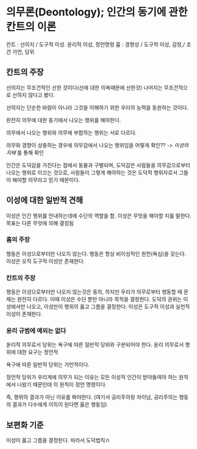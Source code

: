 # 의무론(Deontology); 인간의 동기에 관한 칸트의 이론
칸트 : 선의지 /  도구적 이성. 윤리적 이성, 정언명령
흄 : 경향성 / 도구적 이성, 감정,/ 조건 가언, 당위

## 칸트의 주장
선의지는 무조건적인 선한 것이다(선에 대한 의욕때문에 선한것) 나머지는 무조건적으로 선하지 않다고 봤다.

선의지는 단순한 바람이 아니라 그것을 이해하기 위한 우리의 능력을 동원하는 것이다.

완전히 의무에 대한 동기에서 나오는 행위를 해야한다.

의무에서 나오는 행위와 의무에 부합하는 행위는 서로 다르다.

의무와 경향이 상충하는 경우에 의무감에서 나오는 행위임을 어떻게 확인?? -> _이성의 지배_ 를 통해 확인

인간은 도덕감을 가진다는 점에서 동물과 구별되며, 도덕감은 사람들을 의무감으로부터 나오는 행위로 이끄는 것으로, 사람들이 그렇게 해야하는 것은 도덕적 행위자로서 그들이 해야할 의무라고 믿기 때문이다.

## 이성에 대한 일반적 견해
이성은 인간 행위를 안내하는데에 수단의 역할을 함. 이성은 무엇을 해야할 지를 말한다. 목표는 다른 무엇에 의해 결정됨

### 흄의 주장
행동은 이성으로부터만 나오지 않는다. 행동은 항상 비이성적인 원천(욕심)을 갖는다. 이성은 오직 도구적 이성만 존재한다.

### 칸트의 주장
행동은 이성으로부터만 나오지 않는것은 동의, 하지만 우리가 의무로부터 행동할 때 문제는 완전히 다르다. 이때 이성은 수단 뿐만 아니라 목적을 결정한다. 도덕의 권위는 이성에서만 나오고, 이성만이 행위의 옳고 그름을 결정한다. 이성은 도구적 이성과 실천적 이성이 존재한다.

### 윤리 규범에 예외는 없다
윤리적 의무로서 당위는 욕구에 따른 일반적 당위와 구분되어야 한다. 윤리 의무로서 행위에 대한 요구는 정언적

욕구에 따른 일반적 당위는 가언적이다.

정언적 당위가 우리게에 의무가 되는 이유는 모든 이성적 인간이 받아들여야 하는 원칙에서 나왔기 때문인데 이 원칙이 정언 명령이다.

즉, 행위의 결과가 아닌 이유를 봐야한다. (여기서 공리주의랑 차이남, 공리주의는 행동의 결과가 다수에게 이득이 된다면 옳은 행동임)

## 보편화 기준
이성이 옳고 그름을 결정한다.
따라서 도덕법칙ㅇ

